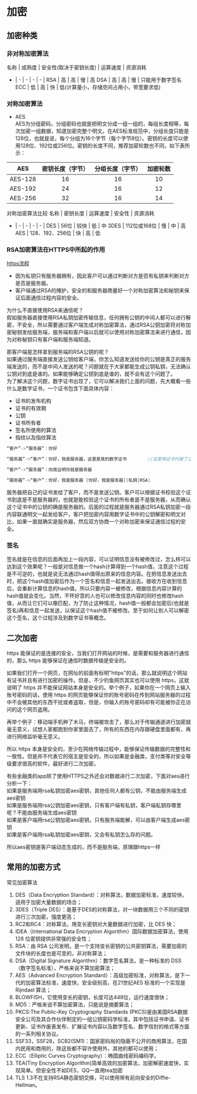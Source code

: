 # 加密

## 加密种类

### 非对称加密算法

名称 | 成熟度 | 安全性(取决于密钥长度) | 运算速度 | 资源消耗
- | - | - | - | - |
RSA | 高 | 高 | 慢 | 高
DSA | 高 | 高 | 慢 | 只能用于数字签名
ECC | 低 | 高 | 快 | 低(计算量小，存储空间占用小，带宽要求低)

### 对称加密算法

* AES  
AES为分组密码，分组密码也就是把明文分成一组一组的，每组长度相等，每次加密一组数据，知道加密完整个明文。在AES标准规范中，分组长度只能是128位，也就是说，每个分组为16个字节（每个字节8位）。密钥的长度可以使用128位、192位或256位。密钥的长度不同，推荐加密轮数也不同，如下表所示：

AES | 密钥长度（字节） | 分组长度（字节） | 加密轮数
:-: | :-: | :-: | :-: |
AES-128 | 16 | 16 | 10
AES-192 | 24 | 16 | 12
AES-256 | 32 | 16 | 14
  
对称加密算法比较
名称 | 密钥长度 | 运算速度 | 安全性 | 资源消耗
- | - | - | - | - |
DES | 56位 | 较快 | 低 | 中
3DES | 112位或168位 | 慢 | 中 | 高
AES | 128、192、256位 | 快 | 高 | 低

### RSA加密算法在HTTPS中所起的作用

[https流程](https://blog.csdn.net/xiaopang_yan/article/details/78709574)

* 因为私钥只有服务器拥有，因此客户可以通过判断对方是否有私钥来判断对方是否是服务器。
* 客户端通过RSA的掩护，安全的和服务器商量好一个对称加密算法和秘钥来保证后面通信过程内容的安全。

为什么不直接使用RSA来通信呢？  
假如服务器直接使用RSA私钥加密传输信息，任何拥有公钥的中间人都可以进行解密，不安全，所以需要通过客户端生成对称加密算法，通过RSA公钥加密将对称加密秘钥发给服务端，服务端和客户端以后就可以使用对称加密算法来进行通信，因为对称秘钥只有客户端和服务端知道。

那客户端是怎样拿到服务端的RSA公钥的呢？  
如果通过服务端直接发送公钥给客户端，你怎么知道发送给你的公钥是真正的服务端发送的，而不是中间人发送的呢？问题就在于大家都能生成公钥私钥，无法确认公钥对到底是谁的。如果能够确定公钥到底是谁的，就不会有这个问题了。  
为了解决这个问题，数字证书出现了，它可以解决我们上面的问题，先大概看一些什么是数字证书，一个证书包含下面具体内容：  

* 证书的发布机构
* 证书的有效期
* 公钥
* 证书所有者
* 签名所使用的算法
* 指纹以及指纹算法

```C
“客户”->“服务器”：你好

“服务器”->“客户”：你好，我是服务器，这里是我的数字证书        //这里用证书代替了公钥

“客户”->“服务器”：向我证明你就是服务器

“服务器”->“客户”：你好，我是服务器 {你好，我是服务器}[私钥|RSA]
```

服务器把自己的证书发给了客户，而不是发送公钥。客户可以根据证书校验这个证书到底是不是服务器的，也就是能校验这个证书的所有者是不是服务器，从而确认这个证书中的公钥的确是服务器的。后面的过程就是服务器通过RSA私钥加密一段内容联通明文一起发给客户，客户把加密内容用数字证书中的公钥解密和明文对比，如果一直就确实是服务器，然后双方协商一个对称加密来保证通信过程的安全。

### 签名

签名就是在信息的后面再加上一段内容，可以证明信息没有被修改过，怎么样可以达到这个效果呢？一般是对信息做一个hash计算得到一个hash值，注意这个过程是不可逆的，也就是说无法通过hash值得出原来的信息内容。在把信息发送出去时，把这个hash值加密后作为一个签名和信息一起发送出去。接收方在收到信息后，会重新计算信息的hash值，所以只要内容一被修改，根据信息内容计算的hash值就会变化。当然，不怀好意的人也可以修改信息内容的同时也修改hash值，从而让它们可以像匹配，为了防止这种情况，hash值一般都会加密后(也就是签名)再和信息一起发送，以保证这个hash值不被修改。至于如何让别人可以解密这个签名，这个过程涉及到数字证书等概念。

## 二次加密

https 能保证的是连接的安全，当我们打开网站的时候，是需要和服务器进行通信的，那么 https 能够保证在通信时数据传输是安全的。

如果我们打开一个网页，在网址的前面有标明"https"的话，那么就说明这个网站有证书并且有进行加密的操作。但是，不少钓鱼网页其实也可以使用 https，这就说明了 https 并不能保证网站本身是安全的。举个例子，如果你在一个网页上输入账号密码的话，使用 https 的网页能够保证你的账号密码在传到网站服务器的过程中不会被其他的东西干扰或者盗取，但是，你输入的账号密码却有可能被你正在访问的这个网页盗用。

再举个例子：移动端手机种了木马，终端被攻击了，那么对于传输通道进行加密就毫无意义，试想人家都跑到你家里面去了，所有的东西在内存跟硬盘里面都有，再进行网络监听毫无意义。

所以 https 本身是安全的，至少在网络传输过程中，能够保证传输数据的完整性和一致性。但是并不代表它的宿主是安全的，所以如果是金融类，支付类等对安全等级要求很高的软件，最好进行二次加密。

有些金融类的app除了使用HTTPS之外还会对数据进行二次加密，下面对aes进行分析一下：  
如果是服务端用rsa私钥加密aes密钥，其他任何人都有公钥，不能由服务端生成aes密钥  
如果是服务端用rsa公钥加密aes密钥，只有客户端有私钥，客户端私钥存哪里呢？不能由服务端生成aes密钥  
如果是客户端用rsa公钥加密aes密钥，只有服务端能解，可以由客户端生成aes密钥  
如果是客户端用rsa私钥加密aes密钥，又会有私钥怎么存的问题。  

所以aes密钥是客户端动态生成的，而不是服务端，原理跟https一样

## 常用的加密方式

常见加密算法

1. DES（Data Encryption Standard）：对称算法，数据加密标准，速度较快，适用于加密大量数据的场合；
2. 3DES（Triple DES）：是基于DES的对称算法，对一块数据用三个不同的密钥进行三次加密，强度更高；  
3. RC2和RC4：对称算法，用变长密钥对大量数据进行加密，比 DES 快；  
4. IDEA（International Data Encryption Algorithm）国际数据加密算法，使用 128 位密钥提供非常强的安全性；  
5. RSA：由 RSA 公司发明，是一个支持变长密钥的公共密钥算法，需要加密的文件块的长度也是可变的，非对称算法；  
6. DSA（Digital Signature Algorithm）：数字签名算法，是一种标准的 DSS（数字签名标准），严格来说不算加密算法；  
7. AES（Advanced Encryption Standard）：高级加密标准，对称算法，是下一代的加密算法标准，速度快，安全级别高，在21世纪AES 标准的一个实现是 Rijndael 算法；  
8. BLOWFISH，它使用变长的密钥，长度可达448位，运行速度很快；  
9. MD5：严格来说不算加密算法，只能说是摘要算法；  
10. PKCS:The Public-Key Cryptography Standards (PKCS)是由美国RSA数据安全公司及其合作伙伴制定的一组公钥密码学标准，其中包括证书申请、证书更新、证书作废表发布、扩展证书内容以及数字签名、数字信封的格式等方面的一系列相关协议。
11. SSF33，SSF28，SCB2(SM1)：国家密码局的隐蔽不公开的商用算法，在国内民用和商用的，除这些都不容许使用外，其他的都可以使用；
12. ECC（Elliptic Curves Cryptography）：椭圆曲线密码编码学。
13. TEA(Tiny Encryption Algorithm)简单高效的加密算法，加密解密速度快，实现简单。但安全性不如DES，QQ一直用tea加密
14. TLS 1.3不在支持RSA静态密钥交换，可以使用带有前向安全的Diffie-Hellman。
